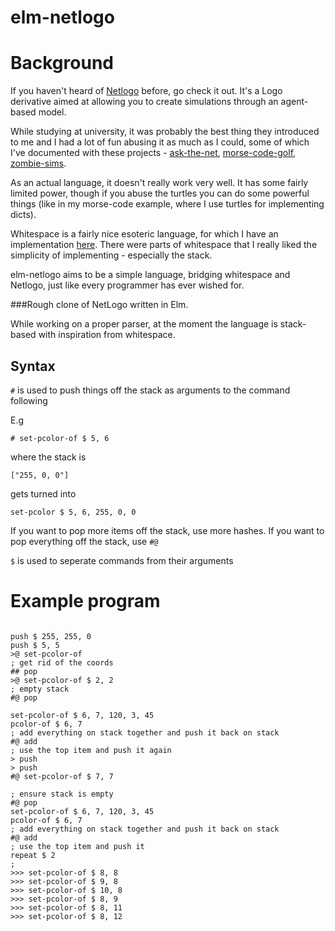 # elm-netlogo

# Background

If you haven't heard of [Netlogo](https://ccl.northwestern.edu/netlogo/) before, go check it out. It's a Logo derivative aimed at allowing you to create simulations through an agent-based model.

While studying at university, it was probably the best thing they introduced to me and I had a lot of fun abusing it as much as I could, some of which I've documented with these projects - [ask-the-net](https://github.com/eeue56/ask-the-net), [morse-code-golf](https://github.com/eeue56/code-golf/tree/master/morsecode), [zombie-sims](https://github.com/eeue56/NetlogoSims/blob/master/Zombies/ZombiesSim.nlogo).

As an actual language, it doesn't really work very well. It has some fairly limited power, though if you abuse the turtles you can do some powerful things (like in my morse-code example, where I use turtles for implementing dicts).

Whitespace is a fairly nice esoteric language, for which I have an implementation [here](https://github.com/eeue56/spacepie). There were parts of whitespace that I really liked the simplicity of implementing - especially the stack.

elm-netlogo aims to be a simple language, bridging whitespace and Netlogo, just like every programmer has ever wished for.

###Rough clone of NetLogo written in Elm.

While working on a proper parser, at the moment the language is stack-based with inspiration from whitespace. 

## Syntax

`#` is used to push things off the stack as arguments to the command following

E.g 

```
# set-pcolor-of $ 5, 6 

```

where the stack is

```
["255, 0, 0"]
```

gets turned into 

```
set-pcolor $ 5, 6, 255, 0, 0
```

If you want to pop more items off the stack, use more hashes.
If you want to pop everything off the stack, use `#@`


`$` is used to seperate commands from their arguments

# Example program

```

push $ 255, 255, 0
push $ 5, 5
>@ set-pcolor-of
; get rid of the coords
## pop
>@ set-pcolor-of $ 2, 2
; empty stack
#@ pop

set-pcolor-of $ 6, 7, 120, 3, 45
pcolor-of $ 6, 7
; add everything on stack together and push it back on stack
#@ add
; use the top item and push it again
> push
> push
#@ set-pcolor-of $ 7, 7

```


```
; ensure stack is empty
#@ pop
set-pcolor-of $ 6, 7, 120, 3, 45
pcolor-of $ 6, 7
; add everything on stack together and push it back on stack
#@ add
; use the top item and push it 
repeat $ 2
; 
>>> set-pcolor-of $ 8, 8
>>> set-pcolor-of $ 9, 8
>>> set-pcolor-of $ 10, 8
>>> set-pcolor-of $ 8, 9
>>> set-pcolor-of $ 8, 11
>>> set-pcolor-of $ 8, 12
```